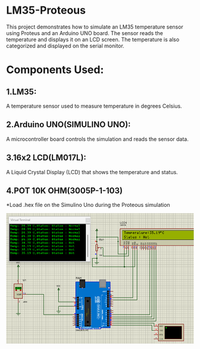 # LM35-Proteous
This project demonstrates how to simulate an LM35 temperature sensor using Proteus and an Arduino UNO board. The sensor reads the temperature and displays it on an LCD screen. The temperature is also categorized and displayed on the serial monitor.

# Components Used:

## 1.LM35: 
A temperature sensor used to measure temperature in degrees Celsius.

## 2.Arduino UNO(SIMULINO UNO): 
A microcontroller board controls the simulation and reads the sensor data.

## 3.16x2 LCD(LM017L): 
A Liquid Crystal Display (LCD) that shows the temperature and status.

## 4.POT 10K OHM(3005P-1-103)

*Load .hex file on the Simulino Uno during the Proteous simulation 

![image alt](https://github.com/SadiaPikachu/LM35-Proteous/blob/eeaae3da660a39e9f9ac1d72a2324a2b3fb7f781/Output.png)
